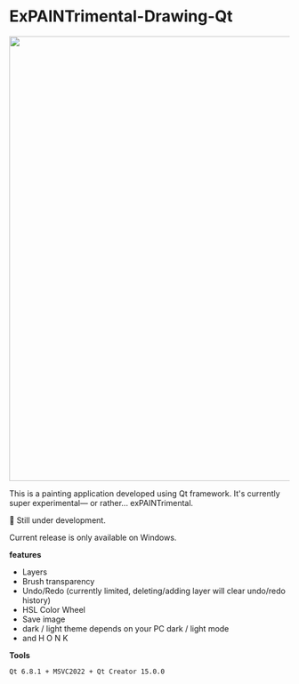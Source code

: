 # ExPAINTrimental-Drawing-Qt
<img src="https://github.com/user-attachments/assets/b90046c4-bc59-4c75-b035-cd7d301bc156" width="800">
<p>This is a painting application developed using Qt framework. It's currently super experimental— or rather... exPAINTrimental. 

🚧  Still under development. </p>

<p>Current release is only available on Windows.</p>
<b>features</b>

 - Layers
 - Brush transparency
 - Undo/Redo (currently limited, deleting/adding layer will clear undo/redo history)
 - HSL Color Wheel
 - Save image
 - dark / light theme depends on your PC dark / light mode
 - and H O N K

<b>Tools</b>

	Qt 6.8.1 + MSVC2022 + Qt Creator 15.0.0

